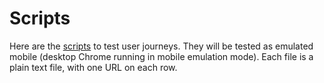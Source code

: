 # Scripts
Here are the [scripts](https://www.sitespeed.io/documentation/sitespeed.io/scripting/) to test user journeys. They will be tested as emulated mobile (desktop Chrome running in mobile emulation mode). Each file is a plain text file, with one URL on each row.
